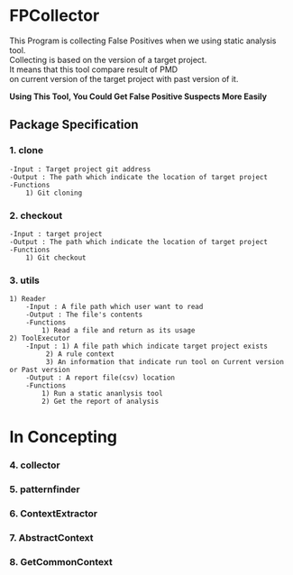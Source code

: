 # FPCollector
This Program is collecting False Positives when we using static analysis tool.  
Collecting is based on the version of a target project.  
It means that this tool compare result of PMD   
on current version of the target project with past version of it.  
  
__Using This Tool, You Could Get False Positive Suspects More Easily__

## Package Specification
### 1. clone  
	-Input : Target project git address
	-Output : The path which indicate the location of target project
	-Functions  
		1) Git cloning  

### 2. checkout  
	-Input : target project  
	-Output : The path which indicate the location of target project  
	-Functions  
		1) Git checkout    

### 3. utils
	1) Reader
		-Input : A file path which user want to read
		-Output : The file's contents
		-Functions
			1) Read a file and return as its usage
	2) ToolExecutor
		-Input : 1) A file path which indicate target project exists
			 2) A rule context
			 3) An information that indicate run tool on Current version or Past version
		-Output : A report file(csv) location
		-Functions
			1) Run a static ananlysis tool
			2) Get the report of analysis

# In Concepting

### 4. collector  
### 5. patternfinder
### 6. ContextExtractor  
### 7. AbstractContext  
### 8. GetCommonContext  
